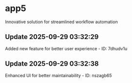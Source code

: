 # app5
Innovative solution for streamlined workflow automation

## Update 2025-09-29 03:32:29
Added new feature for better user experience - ID: 7dhudv1u


## Update 2025-09-29 03:32:38
Enhanced UI for better maintainability - ID: nszagb65

